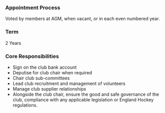 ### Appointment Process
Voted by members at AGM, when vacant, or in each even numbered year.

### Term 
2 Years

### Core Responsibilities
- Sign on the club bank account
- Deputise for club chair when required
- Chair club sub-committees
- Lead club recruitment and management of volunteers
- Manage club supplier relationships
- Alongside the club chair, ensure the good and safe governance of the club, compliance with any applicable legislation or England Hockey regulations.